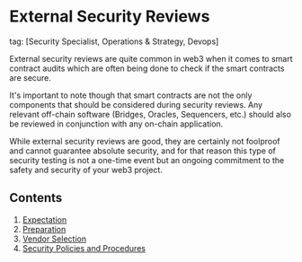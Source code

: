 # External Security Reviews

tag: [Security Specialist, Operations & Strategy, Devops]

External security reviews are quite common in web3 when it comes to smart contract audits which are often being done to check if the smart contracts are secure.

It's important to note though that smart contracts are not the only components that should be considered during security reviews. Any relevant off-chain software (Bridges, Oracles, Sequencers, etc.) should also be reviewed in conjunction with any on-chain application.

While external security reviews are good, they are certainly not foolproof and cannot guarantee absolute security, and for that reason this type of security testing is not a one-time event but an ongoing commitment to the safety and security of your web3 project.

## Contents

1. [Expectation](./expectation)
2. [Preparation](./preparation)
3. [Vendor Selection](./vendor-selection)
4. [Security Policies and Procedures](./security-policies-and-procedures)
